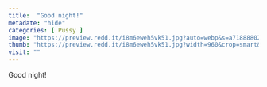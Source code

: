 ```yaml
---
title:  "Good night!"
metadate: "hide"
categories: [ Pussy ]
image: "https://preview.redd.it/i8m6eweh5vk51.jpg?auto=webp&s=a71888802bd029fbaca5289a79ea70dafaf347aa"
thumb: "https://preview.redd.it/i8m6eweh5vk51.jpg?width=960&crop=smart&auto=webp&s=63b05e186c6a64060b6e17cfb1c77d494ff47ce5"
visit: ""
---
```

Good night!
